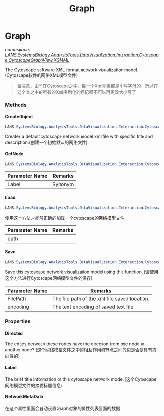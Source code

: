 ﻿---
title: Graph
---

# Graph
_namespace: [LANS.SystemsBiology.AnalysisTools.DataVisualization.Interaction.Cytoscape.CytoscapeGraphView.XGMML](N-LANS.SystemsBiology.AnalysisTools.DataVisualization.Interaction.Cytoscape.CytoscapeGraphView.XGMML.html)_

The Cytoscape software XML format network visualization model.(Cytoscape软件的网络XML模型文件)

> 请注意，由于在Cytoscape之中，每一个Xml元素都是小写字母的，所以在这个类之中的所有的Xml序列化的标记都不可以再更改大小写了


### Methods

#### CreateObject
```csharp
LANS.SystemsBiology.AnalysisTools.DataVisualization.Interaction.Cytoscape.CytoscapeGraphView.XGMML.Graph.CreateObject(System.String,System.String,System.String)
```
Creates a default cytoscape network model xml file with specific title and description.(创建一个初始默认的网络文件)

#### GetNode
```csharp
LANS.SystemsBiology.AnalysisTools.DataVisualization.Interaction.Cytoscape.CytoscapeGraphView.XGMML.Graph.GetNode(System.String)
```


|Parameter Name|Remarks|
|--------------|-------|
|Label|Synonym|


#### Load
```csharp
LANS.SystemsBiology.AnalysisTools.DataVisualization.Interaction.Cytoscape.CytoscapeGraphView.XGMML.Graph.Load(System.String)
```
使用这个方法才能够正确的加载一个cytoscape的网络模型文件

|Parameter Name|Remarks|
|--------------|-------|
|path|-|


#### Save
```csharp
LANS.SystemsBiology.AnalysisTools.DataVisualization.Interaction.Cytoscape.CytoscapeGraphView.XGMML.Graph.Save(System.String,System.Text.Encoding)
```
Save this cytoscape network visualization model using this function.
 (请使用这个方法进行Cytoscape网络模型文件的保存)

|Parameter Name|Remarks|
|--------------|-------|
|FilePath|The file path of the xml file saved location.|
|encoding|The text encoding of saved text file.|



### Properties

#### Directed
The edges between these nodes have the direction from one node to another node?
 (这个网络模型文件之中的相互作用的节点之间的边是否是具有方向性的)
#### Label
The brief title information of this cytoscape network model.(这个Cytoscape网络模型文件的摘要标题信息)
#### NetworkMetaData
在这个属性里面会自动设置Graph对象的属性列表里面的数据

